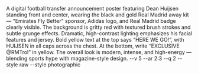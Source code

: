 A digital football transfer announcement poster featuring Dean Huijsen standing front and center, wearing the black and gold Real Madrid away kit — "Emirates Fly Better" sponsor, Adidas logo, and Real Madrid badge clearly visible. The background is gritty red with textured brush strokes and subtle grunge effects. Dramatic, high-contrast lighting emphasizes his facial features and jersey. Bold yellow text at the top says “HERE WE GO!”, with HUIJSEN in all caps across the chest. At the bottom, write “EXCLUSIVE @RMTrol” in yellow. The overall look is modern, intense, and high-energy — blending sports hype with magazine-style design.
--v 5 --ar 2:3 --q 2 --style raw --style photographic
